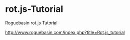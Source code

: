 # rot.js-Tutorial

Roguebasin rot.js Tutorial

http://www.roguebasin.com/index.php?title=Rot.js_tutorial
